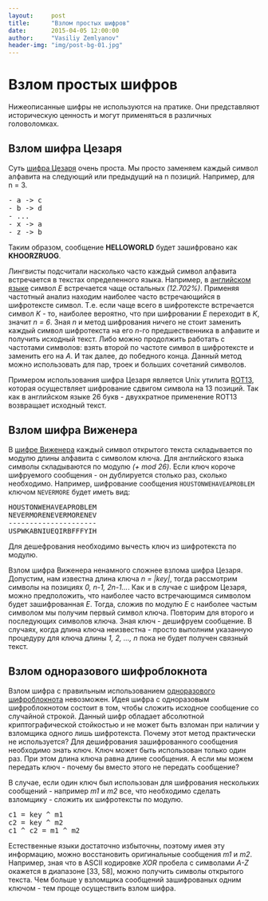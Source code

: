 ```yaml
---
layout:     post
title:      "Взлом простых шифров"
date:       2015-04-05 12:00:00
author:     "Vasiliy Zemlyanov"
header-img: "img/post-bg-01.jpg"
---
```


# Взлом простых шифров

Нижеописанные шифры не используются на пратике. Они представляют историческую ценность и могут применяться в различных головоломках.

## Взлом шифра Цезаря

Суть [шифра Цезаря](https://ru.wikipedia.org/wiki/Шифр_Цезаря "Шифр Цезаря") очень проста. Мы просто заменяем каждый символ алфавита на следующий или предыдущий на n позиций. Например, для n = 3.

<pre>
- a -> c  
- b -> d  
- ...  
- x -> a  
- z -> b  
</pre>

Таким образом, сообщение **HELLOWORLD** будет зашифровано как **KHOORZRUOG**.

Лингвисты подсчитали насколько часто каждый символ алфавита встречается в текстах определенного языка. Например, в [английском языке](http://en.wikipedia.org/wiki/Letter_frequency "Letter frequency") символ *E* встречается чаще остальных *(12.702%)*. Применяя частотный анализ находим наиболее часто встречающийся в шифротексте символ. Т.е. если чаще всего в шифротексте встречается символ *K* - то, наиболее вероятно, что при шифровании *E* переходит в *K*, значит *n = 6*.
Зная *n* и метод шифрования ничего не стоит заменить каждый символ шифротекста на его *n*-го предшественника в алфавите и получить исходный текст.
Либо можно продолжить работать с частотами символов: взять второй по частоте символ в шифротексте и заменить его на *A*. И так далее, до победного конца.
Данный метод можно использовать для пар, троек и больших сочетаний символов.

Примером использования шифра Цезаря является Unix утилита [ROT13](https://ru.wikipedia.org/wiki/ROT13 "ROT13"), которая осуществляет шифрование сдвигом символа на 13 позиций. Так как в английском языке 26 букв - двухкратное применение ROT13 возвращает исходный текст.

## Взлом шифра Виженера

В [шифре Виженера](https://ru.wikipedia.org/wiki/Шифр_Виженера "Шифр Виженера") каждый символ открытого текста складывается по модулю длины алфавита с символом ключа. Для английского языка символы складываются по модулю *(+ mod 26)*. Если ключ короче шифруемого сообщения - он дублируется столько раз, сколько необходимо. Например, шифрование сообщения `HOUSTONWEHAVEAPROBLEM` ключом `NEVERMORE` будет иметь вид:

<pre>
HOUSTONWEHAVEAPROBLEM
NEVERMORENEVERMORENEV
---------------------
USPWKABNIUEQIRBFFFYIH
</pre>

Для дешефрования необходимо вычесть ключ из шифротекста по модулю.

Взлом шифра Виженера ненамного сложнее взлома шифра Цезаря.
Допустим, нам известна длина ключа *n = |key|*, тогда рассмотрим символы на позициях *0, n-1, 2n-1...*. Как и в случае с шифром Цезаря, можно предположить, что наиболее часто встречающимся символом будет зашифрованная *E*. Тогда, сложив по модулю *E* с наиболее частым символом мы получим первый символ ключа. Повторим для второго и последующих символов ключа. Зная ключ - дешифруем сообщение.
В случаях, когда длина ключа неизвестна - просто выполним указанную процедуру для ключа длины *1, 2, ..., n* пока не будет получен связный текст.

## Взлом одноразового шифроблокнота

Взлом шифра с правильным использованием [одноразового шифроблокнота](https://ru.wikipedia.org/wiki/Шифр_Вернама "Одноразовый шифроблокнот") невозможен. Идея шифра с одноразовым шифроблокнотом состоит в том, чтобы сложить исходное сообщение со случайной строкой. Данный шифр обладает абсолютной криптографической стойкостью и не может быть взломан при наличии у взломщика одного лишь шифротекста.
Почему этот метод практически не используется?
Для дешифрования зашифрованного сообщения необходимо знать ключ. Ключ может быть использован только один раз. При этом длина ключа равна длине сообщения.
А если мы можем передать ключ - почему бы вместо этого не передать сообщение?

В случае, если один ключ был использован для шифрования нескольких сообщений - например *m1* и *m2* все, что необходимо сделать взломщику - сложить их шифротексты по модулю.

<pre>
c1 = key ^ m1
c2 = key ^ m2
c1 ^ c2 = m1 ^ m2
</pre>

Естественные языки достаточно избыточны, поэтому имея эту информацию, можно восстановить оригинальные сообщения *m1* и *m2*. Например, зная что в ASCII кодировке *XOR* пробела с символами *A-Z* окажется в диапазоне [33, 58], можно получить символы открытого текста. Чем больше у взломщика сообщений зашифрованых одним ключом - тем проще осуществить взлом шифра.

